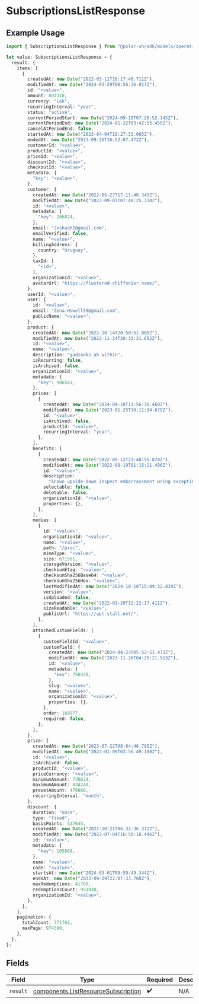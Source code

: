 # SubscriptionsListResponse

## Example Usage

```typescript
import { SubscriptionsListResponse } from "@polar-sh/sdk/models/operations";

let value: SubscriptionsListResponse = {
  result: {
    items: [
      {
        createdAt: new Date("2022-03-11T16:17:46.711Z"),
        modifiedAt: new Date("2024-03-29T00:56:36.017Z"),
        id: "<value>",
        amount: 881310,
        currency: "Lek",
        recurringInterval: "year",
        status: "active",
        currentPeriodStart: new Date("2024-09-19T07:28:52.145Z"),
        currentPeriodEnd: new Date("2024-01-22T03:42:55.455Z"),
        cancelAtPeriodEnd: false,
        startedAt: new Date("2023-04-04T18:27:33.065Z"),
        endedAt: new Date("2023-09-26T16:52:07.472Z"),
        customerId: "<value>",
        productId: "<value>",
        priceId: "<value>",
        discountId: "<value>",
        checkoutId: "<value>",
        metadata: {
          "key": "<value>",
        },
        customer: {
          createdAt: new Date("2022-06-27T17:11:48.345Z"),
          modifiedAt: new Date("2022-09-03T07:48:25.330Z"),
          id: "<value>",
          metadata: {
            "key": 266824,
          },
          email: "Joshuah2@gmail.com",
          emailVerified: false,
          name: "<value>",
          billingAddress: {
            country: "Uruguay",
          },
          taxId: [
            "<id>",
          ],
          organizationId: "<value>",
          avatarUrl: "https://flustered-chiffonier.name/",
        },
        userId: "<value>",
        user: {
          id: "<value>",
          email: "Zena.Howell59@gmail.com",
          publicName: "<value>",
        },
        product: {
          createdAt: new Date("2022-10-14T20:50:51.008Z"),
          modifiedAt: new Date("2022-11-24T20:33:31.652Z"),
          id: "<value>",
          name: "<value>",
          description: "gadzooks ah within",
          isRecurring: false,
          isArchived: false,
          organizationId: "<value>",
          metadata: {
            "key": 906561,
          },
          prices: [
            {
              createdAt: new Date("2024-04-18T11:56:30.460Z"),
              modifiedAt: new Date("2023-01-25T10:11:34.679Z"),
              id: "<value>",
              isArchived: false,
              productId: "<value>",
              recurringInterval: "year",
            },
          ],
          benefits: [
            {
              createdAt: new Date("2022-09-12T21:48:55.870Z"),
              modifiedAt: new Date("2022-08-19T01:15:21.496Z"),
              id: "<value>",
              description:
                "known upside-down inspect embarrassment wring excepting lined hastily",
              selectable: false,
              deletable: false,
              organizationId: "<value>",
              properties: {},
            },
          ],
          medias: [
            {
              id: "<value>",
              organizationId: "<value>",
              name: "<value>",
              path: "/proc",
              mimeType: "<value>",
              size: 671561,
              storageVersion: "<value>",
              checksumEtag: "<value>",
              checksumSha256Base64: "<value>",
              checksumSha256Hex: "<value>",
              lastModifiedAt: new Date("2024-10-10T15:09:32.839Z"),
              version: "<value>",
              isUploaded: false,
              createdAt: new Date("2022-01-29T12:22:17.411Z"),
              sizeReadable: "<value>",
              publicUrl: "https://apt-stall.net/",
            },
          ],
          attachedCustomFields: [
            {
              customFieldId: "<value>",
              customField: {
                createdAt: new Date("2024-04-23T05:52:51.473Z"),
                modifiedAt: new Date("2023-11-26T04:25:21.513Z"),
                id: "<value>",
                metadata: {
                  "key": 750430,
                },
                slug: "<value>",
                name: "<value>",
                organizationId: "<value>",
                properties: {},
              },
              order: 160977,
              required: false,
            },
          ],
        },
        price: {
          createdAt: new Date("2023-07-22T08:04:46.795Z"),
          modifiedAt: new Date("2023-01-09T03:56:49.180Z"),
          id: "<value>",
          isArchived: false,
          productId: "<value>",
          priceCurrency: "<value>",
          minimumAmount: 730624,
          maximumAmount: 434240,
          presetAmount: 470068,
          recurringInterval: "month",
        },
        discount: {
          duration: "once",
          type: "fixed",
          basisPoints: 537645,
          createdAt: new Date("2022-10-21T06:32:36.312Z"),
          modifiedAt: new Date("2022-07-04T16:50:18.446Z"),
          id: "<value>",
          metadata: {
            "key": 105868,
          },
          name: "<value>",
          code: "<value>",
          startsAt: new Date("2024-03-01T09:59:49.344Z"),
          endsAt: new Date("2023-09-29T22:07:33.788Z"),
          maxRedemptions: 41769,
          redemptionsCount: 953830,
          organizationId: "<value>",
        },
      },
    ],
    pagination: {
      totalCount: 771762,
      maxPage: 974390,
    },
  },
};
```

## Fields

| Field                                                                                      | Type                                                                                       | Required                                                                                   | Description                                                                                |
| ------------------------------------------------------------------------------------------ | ------------------------------------------------------------------------------------------ | ------------------------------------------------------------------------------------------ | ------------------------------------------------------------------------------------------ |
| `result`                                                                                   | [components.ListResourceSubscription](../../models/components/listresourcesubscription.md) | :heavy_check_mark:                                                                         | N/A                                                                                        |